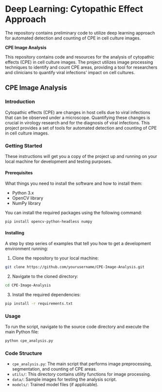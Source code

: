 # Deep Learning: Cytopathic Effect Approach
The repository contains preliminary code to utilize deep learning approach for automated detection and counting of CPE in cell culture images.

**CPE Image Analysis**

This repository contains code and resources for the analysis of cytopathic effects (CPE) in cell culture images. The project utilizes image processing techniques to identify and count CPE areas, providing a tool for researchers and clinicians to quantify viral infections' impact on cell cultures.

## CPE Image Analysis

### Introduction

Cytopathic effects (CPE) are changes in host cells due to viral infections that can be observed under a microscope. Quantifying these changes is crucial in virology research and for the diagnosis of viral infections. This project provides a set of tools for automated detection and counting of CPE in cell culture images.

### Getting Started

These instructions will get you a copy of the project up and running on your local machine for development and testing purposes.

#### Prerequisites

What things you need to install the software and how to install them:

- Python 3.x
- OpenCV library
- NumPy library

You can install the required packages using the following command:

```bash
pip install opencv-python-headless numpy
```

#### Installing

A step by step series of examples that tell you how to get a development environment running:

1. Clone the repository to your local machine:

```bash
git clone https://github.com/yourusername/CPE-Image-Analysis.git
```

2. Navigate to the cloned directory:

```bash
cd CPE-Image-Analysis
```

3. Install the required dependencies:

```bash
pip install -r requirements.txt
```

### Usage

To run the script, navigate to the source code directory and execute the main Python file:

```bash
python cpe_analysis.py
```

### Code Structure

- `cpe_analysis.py`: The main script that performs image preprocessing, segmentation, and counting of CPE areas.
- `utils/`: This directory contains utility functions for image processing.
- `data/`: Sample images for testing the analysis script.
- `models/`: Trained model files (if applicable).
